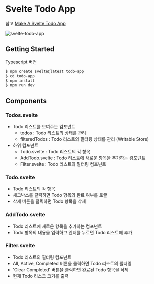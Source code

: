 # Svelte Todo App

참고 [Make A Svelte Todo App](https://joyofcode.xyz/svelte-todo-app)

![svelte-todo-app](/static/svelte-todo-app.png)

## Getting Started

Typescript 버전

```bash
$ npm create svelte@latest todo-app
$ cd todo-app
$ npm install
$ npm run dev
```

## Components

### Todos.svelte

- Todo 리스트를 보여주는 컴포넌트
  - todos : Todo 리스트의 상태를 관리
  - filteredTodos : Todo 리스트의 필터링 상태를 관리 (Writable Store)
- 하위 컴포넌트
  - Todo.svelte : Todo 리스트의 각 항목
  - AddTodo.svelte : Todo 리스트에 새로운 항목을 추가하는 컴포넌트
  - Filter.svelte : Todo 리스트의 필터링 컴포넌트

### Todo.svelte

- Todo 리스트의 각 항목
- 체크박스를 클릭하면 Todo 항목의 완료 여부를 토글
- 삭제 버튼을 클릭하면 Todo 항목을 삭제

### AddTodo.svelte

- Todo 리스트에 새로운 항목을 추가하는 컴포넌트
- Todo 항목의 내용을 입력하고 엔터를 누르면 Todo 리스트에 추가

### Filter.svelte

- Todo 리스트의 필터링 컴포넌트
- All, Active, Completed 버튼을 클릭하면 Todo 리스트의 필터링
- 'Clear Completed' 버튼을 클릭하면 완료된 Todo 항목을 삭제
- 현재 Todo 리스크 크기를 출력
